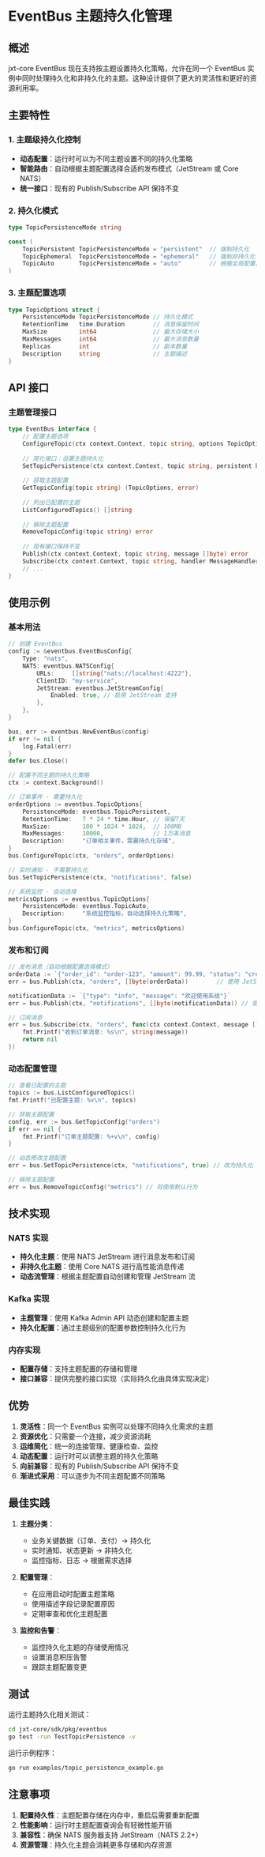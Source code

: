 # EventBus 主题持久化管理

## 概述

jxt-core EventBus 现在支持按主题设置持久化策略，允许在同一个 EventBus 实例中同时处理持久化和非持久化的主题。这种设计提供了更大的灵活性和更好的资源利用率。

## 主要特性

### 1. 主题级持久化控制
- **动态配置**：运行时可以为不同主题设置不同的持久化策略
- **智能路由**：自动根据主题配置选择合适的发布模式（JetStream 或 Core NATS）
- **统一接口**：现有的 Publish/Subscribe API 保持不变

### 2. 持久化模式
```go
type TopicPersistenceMode string

const (
    TopicPersistent TopicPersistenceMode = "persistent"  // 强制持久化
    TopicEphemeral  TopicPersistenceMode = "ephemeral"   // 强制非持久化  
    TopicAuto       TopicPersistenceMode = "auto"        // 根据全局配置自动选择
)
```

### 3. 主题配置选项
```go
type TopicOptions struct {
    PersistenceMode TopicPersistenceMode // 持久化模式
    RetentionTime   time.Duration        // 消息保留时间
    MaxSize         int64                // 最大存储大小
    MaxMessages     int64                // 最大消息数量
    Replicas        int                  // 副本数量
    Description     string               // 主题描述
}
```

## API 接口

### 主题管理接口
```go
type EventBus interface {
    // 配置主题选项
    ConfigureTopic(ctx context.Context, topic string, options TopicOptions) error
    
    // 简化接口：设置主题持久化
    SetTopicPersistence(ctx context.Context, topic string, persistent bool) error
    
    // 获取主题配置
    GetTopicConfig(topic string) (TopicOptions, error)
    
    // 列出已配置的主题
    ListConfiguredTopics() []string
    
    // 移除主题配置
    RemoveTopicConfig(topic string) error
    
    // 现有接口保持不变
    Publish(ctx context.Context, topic string, message []byte) error
    Subscribe(ctx context.Context, topic string, handler MessageHandler) error
    // ...
}
```

## 使用示例

### 基本用法
```go
// 创建 EventBus
config := &eventbus.EventBusConfig{
    Type: "nats",
    NATS: eventbus.NATSConfig{
        URLs:     []string{"nats://localhost:4222"},
        ClientID: "my-service",
        JetStream: eventbus.JetStreamConfig{
            Enabled: true, // 启用 JetStream 支持
        },
    },
}

bus, err := eventbus.NewEventBus(config)
if err != nil {
    log.Fatal(err)
}
defer bus.Close()

// 配置不同主题的持久化策略
ctx := context.Background()

// 订单事件 - 需要持久化
orderOptions := eventbus.TopicOptions{
    PersistenceMode: eventbus.TopicPersistent,
    RetentionTime:   7 * 24 * time.Hour, // 保留7天
    MaxSize:         100 * 1024 * 1024,  // 100MB
    MaxMessages:     10000,              // 1万条消息
    Description:     "订单相关事件，需要持久化存储",
}
bus.ConfigureTopic(ctx, "orders", orderOptions)

// 实时通知 - 不需要持久化
bus.SetTopicPersistence(ctx, "notifications", false)

// 系统监控 - 自动选择
metricsOptions := eventbus.TopicOptions{
    PersistenceMode: eventbus.TopicAuto,
    Description:     "系统监控指标，自动选择持久化策略",
}
bus.ConfigureTopic(ctx, "metrics", metricsOptions)
```

### 发布和订阅
```go
// 发布消息（自动根据配置选择模式）
orderData := `{"order_id": "order-123", "amount": 99.99, "status": "created"}`
err = bus.Publish(ctx, "orders", []byte(orderData))        // 使用 JetStream（持久化）

notificationData := `{"type": "info", "message": "欢迎使用系统"}`
err = bus.Publish(ctx, "notifications", []byte(notificationData)) // 使用 Core NATS（非持久化）

// 订阅消息
err = bus.Subscribe(ctx, "orders", func(ctx context.Context, message []byte) error {
    fmt.Printf("收到订单消息: %s\n", string(message))
    return nil
})
```

### 动态配置管理
```go
// 查看已配置的主题
topics := bus.ListConfiguredTopics()
fmt.Printf("已配置主题: %v\n", topics)

// 获取主题配置
config, err := bus.GetTopicConfig("orders")
if err == nil {
    fmt.Printf("订单主题配置: %+v\n", config)
}

// 动态修改主题配置
err = bus.SetTopicPersistence(ctx, "notifications", true) // 改为持久化

// 移除主题配置
err = bus.RemoveTopicConfig("metrics") // 将使用默认行为
```

## 技术实现

### NATS 实现
- **持久化主题**：使用 NATS JetStream 进行消息发布和订阅
- **非持久化主题**：使用 Core NATS 进行高性能消息传递
- **动态流管理**：根据主题配置自动创建和管理 JetStream 流

### Kafka 实现
- **主题管理**：使用 Kafka Admin API 动态创建和配置主题
- **持久化配置**：通过主题级别的配置参数控制持久化行为

### 内存实现
- **配置存储**：支持主题配置的存储和管理
- **接口兼容**：提供完整的接口实现（实际持久化由具体实现决定）

## 优势

1. **灵活性**：同一个 EventBus 实例可以处理不同持久化需求的主题
2. **资源优化**：只需要一个连接，减少资源消耗
3. **运维简化**：统一的连接管理、健康检查、监控
4. **动态配置**：运行时可以调整主题的持久化策略
5. **向前兼容**：现有的 Publish/Subscribe API 保持不变
6. **渐进式采用**：可以逐步为不同主题配置不同策略

## 最佳实践

1. **主题分类**：
   - 业务关键数据（订单、支付）→ 持久化
   - 实时通知、状态更新 → 非持久化
   - 监控指标、日志 → 根据需求选择

2. **配置管理**：
   - 在应用启动时配置主题策略
   - 使用描述字段记录配置原因
   - 定期审查和优化主题配置

3. **监控和告警**：
   - 监控持久化主题的存储使用情况
   - 设置消息积压告警
   - 跟踪主题配置变更

## 测试

运行主题持久化相关测试：
```bash
cd jxt-core/sdk/pkg/eventbus
go test -run TestTopicPersistence -v
```

运行示例程序：
```bash
go run examples/topic_persistence_example.go
```

## 注意事项

1. **配置持久性**：主题配置存储在内存中，重启后需要重新配置
2. **性能影响**：运行时主题配置查询会有轻微性能开销
3. **兼容性**：确保 NATS 服务器支持 JetStream（NATS 2.2+）
4. **资源管理**：持久化主题会消耗更多存储和内存资源
